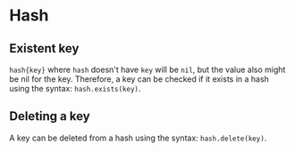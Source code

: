 # Hash

## Existent key

`hash{key}` where `hash` doesn't have `key` will be `nil`, but the value also might be nil for the key.
Therefore, a key can be checked if it exists in a hash using the syntax: `hash.exists(key)`.

## Deleting a key

A key can be deleted from a hash using the syntax: `hash.delete(key)`.
